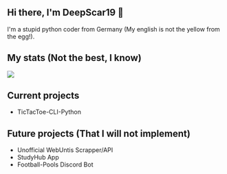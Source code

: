 ## Hi there, I'm DeepScar19 👋
I'm a stupid python coder from Germany (My english is not the yellow from the egg!).

## My stats (Not the best, I know)
![](https://github-readme-stats.vercel.app/api?username=DeepScar19&show_icons=true&theme=radical)

## Current projects
- TicTacToe-CLI-Python

## Future projects (That I will not implement)
- Unofficial WebUntis Scrapper/API
- StudyHub App
- Football-Pools Discord Bot
<!--
**DeepScar19/DeepScar19** is a ✨ _special_ ✨ repository because its `README.md` (this file) appears on your GitHub profile.

Here are some ideas to get you started:

- 🔭 I’m currently working on ...
- 🌱 I’m currently learning ...
- 👯 I’m looking to collaborate on ...
- 🤔 I’m looking for help with ...
- 💬 Ask me about ...
- 📫 How to reach me: ...
- 😄 Pronouns: ...
- ⚡ Fun fact: ...
-->
